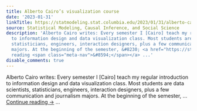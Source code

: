 ```yaml
---
title: Alberto Cairo’s visualization course
date: '2023-01-31'
linkTitle: https://statmodeling.stat.columbia.edu/2023/01/31/alberto-cairos-visualization-course/
source: Statistical Modeling, Causal Inference, and Social Science
description: 'Alberto Cairo writes: Every semester I [Cairo] teach my regular introduction
  to information design and data visualization class. Most students are data scientists,
  statisticians, engineers, interaction designers, plus a few communication and journalism
  majors. At the beginning of the semester, &#8230; <a href="https://statmodeling.stat.columbia.edu/2023/01/31/alberto-cairos-visualization-course/">Continue
  reading <span class="meta-nav">&#8594;</span></a> ...'
disable_comments: true
---
```

Alberto Cairo writes: Every semester I [Cairo] teach my regular introduction to information design and data visualization class. Most students are data scientists, statisticians, engineers, interaction designers, plus a few communication and journalism majors. At the beginning of the semester, &#8230; <a href="https://statmodeling.stat.columbia.edu/2023/01/31/alberto-cairos-visualization-course/">Continue reading <span class="meta-nav">&#8594;</span></a> ...